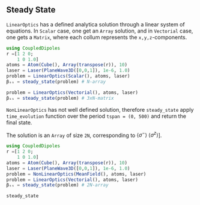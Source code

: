 ## Steady State

`LinearOptics` has a defined analytica solution through a linear system of equations. In `Scalar` case, one get an `Array` solution, and in `Vectorial` case, one gets a `Matrix`, where each collum represents the `x,y,z`-components.


```julia
using CoupledDipoles
r =[1 2 0;
    1 0 1.0]
atoms = Atom(Cube(), Array(transpose(r)), 10)
laser = Laser(PlaneWave3D([0,0,1]), 1e-6, 1.0)
problem = LinearOptics(Scalar(), atoms, laser)
βₛₛ = steady_state(problem) # N-array

problem = LinearOptics(Vectorial(), atoms, laser)
βₛₛ = steady_state(problem) # 3xN-matrix
```


`NonLinearOptics` has not well defined solution, therefore `steady_state` apply `time_evolution` function over the period `tspan = (0, 500)` and return the final state.

The solution is an `Array` of size `2N`, corresponding to $\langle \sigma^- \rangle$ $\langle \sigma^z \rangle$].

```julia
using CoupledDipoles
r =[1 2 0;
    1 0 1.0]
atoms = Atom(Cube(), Array(transpose(r)), 10)
laser = Laser(PlaneWave3D([0,0,1]), 1e-6, 1.0)
problem = NonLinearOptics(MeanField(), atoms, laser)
problem = LinearOptics(Vectorial(), atoms, laser)
βₛₛ = steady_state(problem) # 2N-array
```


```@docs
steady_state
```